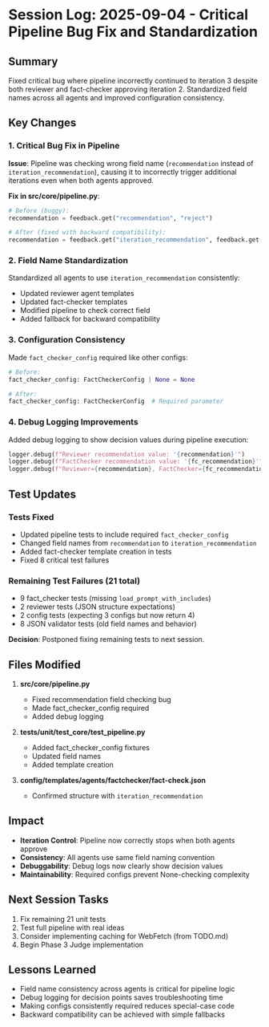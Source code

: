 # Session Log: 2025-09-04 - Critical Pipeline Bug Fix and Standardization

## Summary

Fixed critical bug where pipeline incorrectly continued to iteration 3 despite both reviewer and fact-checker approving iteration 2. Standardized field names across all agents and improved configuration consistency.

## Key Changes

### 1. Critical Bug Fix in Pipeline

**Issue**: Pipeline was checking wrong field name (`recommendation` instead of `iteration_recommendation`), causing it to incorrectly trigger additional iterations even when both agents approved.

**Fix in src/core/pipeline.py**:

```python
# Before (buggy):
recommendation = feedback.get("recommendation", "reject")

# After (fixed with backward compatibility):
recommendation = feedback.get("iteration_recommendation", feedback.get("recommendation", "reject"))
```

### 2. Field Name Standardization

Standardized all agents to use `iteration_recommendation` consistently:

- Updated reviewer agent templates
- Updated fact-checker templates
- Modified pipeline to check correct field
- Added fallback for backward compatibility

### 3. Configuration Consistency

Made `fact_checker_config` required like other configs:

```python
# Before:
fact_checker_config: FactCheckerConfig | None = None

# After:
fact_checker_config: FactCheckerConfig  # Required parameter
```

### 4. Debug Logging Improvements

Added debug logging to show decision values during pipeline execution:

```python
logger.debug(f"Reviewer recommendation value: '{recommendation}'")
logger.debug(f"FactChecker recommendation value: '{fc_recommendation}'")
logger.debug(f"Reviewer={recommendation}, FactChecker={fc_recommendation}")
```

## Test Updates

### Tests Fixed

- Updated pipeline tests to include required `fact_checker_config`
- Changed field names from `recommendation` to `iteration_recommendation`
- Added fact-checker template creation in tests
- Fixed 8 critical test failures

### Remaining Test Failures (21 total)

- 9 fact_checker tests (missing `load_prompt_with_includes`)
- 2 reviewer tests (JSON structure expectations)
- 2 config tests (expecting 3 configs but now return 4)
- 8 JSON validator tests (old field names and behavior)

**Decision**: Postponed fixing remaining tests to next session.

## Files Modified

1. **src/core/pipeline.py**
   - Fixed recommendation field checking bug
   - Made fact_checker_config required
   - Added debug logging

2. **tests/unit/test_core/test_pipeline.py**
   - Added fact_checker_config fixtures
   - Updated field names
   - Added template creation

3. **config/templates/agents/factchecker/fact-check.json**
   - Confirmed structure with `iteration_recommendation`

## Impact

- **Iteration Control**: Pipeline now correctly stops when both agents approve
- **Consistency**: All agents use same field naming convention
- **Debuggability**: Debug logs now clearly show decision values
- **Maintainability**: Required configs prevent None-checking complexity

## Next Session Tasks

1. Fix remaining 21 unit tests
2. Test full pipeline with real ideas
3. Consider implementing caching for WebFetch (from TODO.md)
4. Begin Phase 3 Judge implementation

## Lessons Learned

- Field name consistency across agents is critical for pipeline logic
- Debug logging for decision points saves troubleshooting time
- Making configs consistently required reduces special-case code
- Backward compatibility can be achieved with simple fallbacks

